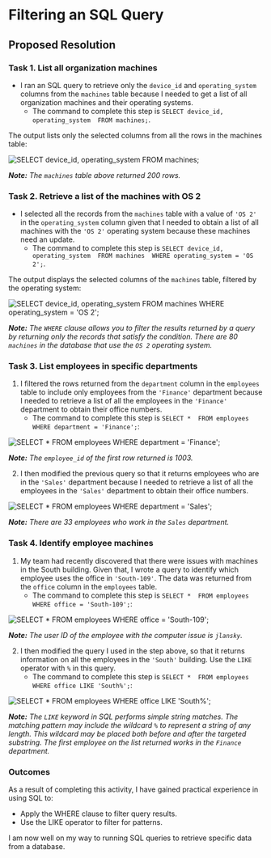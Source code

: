 # Filtering an SQL Query

## Proposed Resolution

### Task 1. List all organization machines

* I ran an SQL query to retrieve only the `device_id` and `operating_system` columns from the `machines` table because I needed to get a list of all organization machines and their operating systems.
    * The command to complete this step is `SELECT device_id, operating_system 
FROM machines;`.

The output lists only the selected columns from all the rows in the machines table:

![SELECT device_id, operating_system FROM machines;](https://github.com/user-attachments/assets/884b6e91-8e3a-455e-9b68-d2de9410f5c3)

***Note:**  The `machines` table above returned 200 rows.*

### Task 2. Retrieve a list of the machines with OS 2

* I selected all the records from the `machines` table with a value of `'OS 2'` in the `operating_system` column given that I needed to obtain a list of all machines with the `'OS 2'` operating system because these machines need an update.
  * The command to complete this step is `SELECT device_id, operating_system 
FROM machines 
WHERE operating_system = 'OS 2';`.

The output displays the selected columns of the `machines` table, filtered by the operating system:

![SELECT device_id, operating_system FROM machines WHERE operating_system = 'OS 2';](https://github.com/user-attachments/assets/1960219d-89e9-48d4-bc57-3b3c4541d67d)

***Note:** The `WHERE` clause allows you to filter the results returned by a query by returning only the records that satisfy the condition. There are 80 `machines` in the database that use the `OS 2` operating system.*

### Task 3. List employees in specific departments

1. I filtered the rows returned from the `department` column in the `employees` table to include only employees from the `'Finance'` department because I needed to retrieve a list of all the employees in the `'Finance'` department to obtain their office numbers.
      * The command to complete this step is `SELECT * 
FROM employees 
WHERE department = 'Finance';`:

![SELECT * FROM employees WHERE department = 'Finance';](https://github.com/user-attachments/assets/96e24c8f-8aef-407c-9072-61d68a4fd491)

***Note:** The `employee_id` of the first row returned is 1003.*

2. I then modified the previous query so that it returns employees who are in the `'Sales'` department because I needed to retrieve a list of all the employees in the `'Sales'` department to obtain their office numbers.

![SELECT * FROM employees WHERE department = 'Sales';](https://github.com/user-attachments/assets/288396c0-aa13-4cb8-8a1e-75bac3e333e1)

***Note:** There are 33 employees who work in the `Sales` department.*

### Task 4. Identify employee machines

1. My team had recently discovered that there were issues with machines in the South building. Given that, I wrote a query to identify which employee uses the office in `'South-109'`. The data was returned from the `office` column in the `employees` table.
      * The command to complete this step is `SELECT * 
FROM employees 
WHERE office = 'South-109';`:


![SELECT * FROM employees WHERE office = 'South-109';](https://github.com/user-attachments/assets/63860ba0-f558-498a-8a03-90d57a6bb150)

***Note:** The user ID of the employee with the computer issue is `jlansky`.*

2. I then modified the query I used in the step above, so that it returns information on all the employees in the `'South'` building. Use the `LIKE` operator with `%` in this query.
      * The command to complete this step is `SELECT * 
FROM employees 
WHERE office LIKE 'South%';`:

![SELECT * FROM employees WHERE office LIKE 'South%';](https://github.com/user-attachments/assets/24fccbd7-f994-4f68-b610-b41e3ce7e00b)

***Note:** The `LIKE` keyword in SQL performs simple string matches. The matching pattern may include the wildcard `%` to represent a string of any length. This wildcard may be placed both before and after the targeted substring. The first employee on the list returned works in the `Finance` department.*


### Outcomes
As a result of completing this activity, I have gained practical experience in using SQL to:

* Apply the WHERE clause to filter query results.
* Use the LIKE operator to filter for patterns.

I am now well on my way to running SQL queries to retrieve specific data from a database.
